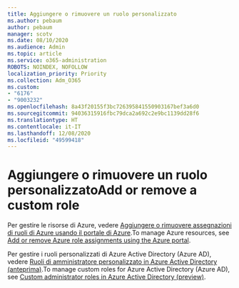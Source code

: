 ```yaml
---
title: Aggiungere o rimuovere un ruolo personalizzato
ms.author: pebaum
author: pebaum
manager: scotv
ms.date: 08/10/2020
ms.audience: Admin
ms.topic: article
ms.service: o365-administration
ROBOTS: NOINDEX, NOFOLLOW
localization_priority: Priority
ms.collection: Adm_O365
ms.custom:
- "6176"
- "9003232"
ms.openlocfilehash: 8a43f20155f3bc726395841550903167bef3a6d0
ms.sourcegitcommit: 94036315916fbc79dca2a692c2e9bc1139dd28f6
ms.translationtype: HT
ms.contentlocale: it-IT
ms.lasthandoff: 12/08/2020
ms.locfileid: "49599418"
---
```

# <a name="add-or-remove-a-custom-role"></a><span data-ttu-id="0c105-102">Aggiungere o rimuovere un ruolo personalizzato</span><span class="sxs-lookup"><span data-stu-id="0c105-102">Add or remove a custom role</span></span>

<span data-ttu-id="0c105-103">Per gestire le risorse di Azure, vedere [Aggiungere o rimuovere assegnazioni di ruoli di Azure usando il portale di Azure](https://docs.microsoft.com/azure/role-based-access-control/role-assignments-portal).</span><span class="sxs-lookup"><span data-stu-id="0c105-103">To manage Azure resources, see [Add or remove Azure role assignments using the Azure portal](https://docs.microsoft.com/azure/role-based-access-control/role-assignments-portal).</span></span>

<span data-ttu-id="0c105-104">Per gestire i ruoli personalizzati di Azure Active Directory (Azure AD), vedere [Ruoli di amministratore personalizzato in Azure Active Directory (anteprima)](https://docs.microsoft.com/azure/active-directory/users-groups-roles/roles-custom-overview).</span><span class="sxs-lookup"><span data-stu-id="0c105-104">To manage custom roles for Azure Active Directory (Azure AD), see [Custom administrator roles in Azure Active Directory (preview)](https://docs.microsoft.com/azure/active-directory/users-groups-roles/roles-custom-overview).</span></span>

